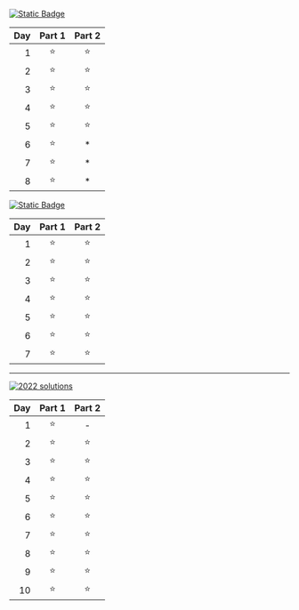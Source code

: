[![Static Badge](https://img.shields.io/badge/2024-fff?style=flat-square&logo=adventofcode&logoColor=ffff66&label=AoC&labelColor=0f0f23&color=febe98)](https://github.com/wvovaw/AdventOfCode/tree/2024)

| Day | Part 1 | Part 2 |
| --: | :----: | :----: |
|   1 |   ⭐   |   ⭐   |
|   2 |   ⭐   |   ⭐   |
|   3 |   ⭐   |   ⭐   |
|   4 |   ⭐   |   ⭐   |
|   5 |   ⭐   |   ⭐   |
|   6 |   ⭐   |   \*   |
|   7 |   ⭐   |   \*   |
|   8 |   ⭐   |   \*   |

[![Static Badge](https://img.shields.io/badge/2023-fff?style=flat-square&logo=adventofcode&logoColor=ffff66&label=AoC&labelColor=0f0f23&color=be264c)](https://github.com/wvovaw/AdventOfCode/tree/2023)

| Day | Part 1 | Part 2 |
| --: | :----: | :----: |
|   1 |   ⭐   |   ⭐   |
|   2 |   ⭐   |   ⭐   |
|   3 |   ⭐   |   ⭐   |
|   4 |   ⭐   |   ⭐   |
|   5 |   ⭐   |   ⭐   |
|   6 |   ⭐   |   ⭐   |
|   7 |   ⭐   |   ⭐   |

---

[![2022 solutions](https://img.shields.io/badge/2022-fff?style=flat-square&logo=adventofcode&logoColor=ffff66&label=AoC&labelColor=0f0f23&color=6667AB)](https://github.com/wvovaw/AdventOfCode/tree/2022)

| Day | Part 1 | Part 2 |
| --: | :----: | :----: |
|   1 |   ⭐   |   -    |
|   2 |   ⭐   |   ⭐   |
|   3 |   ⭐   |   ⭐   |
|   4 |   ⭐   |   ⭐   |
|   5 |   ⭐   |   ⭐   |
|   6 |   ⭐   |   ⭐   |
|   7 |   ⭐   |   ⭐   |
|   8 |   ⭐   |   ⭐   |
|   9 |   ⭐   |   ⭐   |
|  10 |   ⭐   |   ⭐   |
